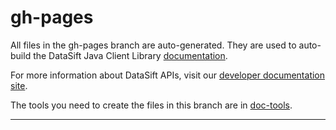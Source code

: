 # gh-pages

All files in the gh-pages branch are auto-generated. They are used to auto-build the DataSift Java Client Library [documentation](http://datasift.github.com/datasift-java/ "DataSift Java Client Library Documentation").

For more information about DataSift APIs, visit our [developer documentation site](http://dev.datasift.com/ "DataSift Developer site").

The tools you need to create the files in this branch are in [doc-tools](https://github.com/datasift/datasift-java/tree/gh-pages/doc-tools "doc-tools").

---
